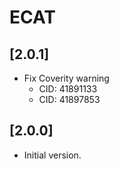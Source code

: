 # ECAT

## [2.0.1]

- Fix Coverity warning
  - CID: 41891133
  - CID: 41897853

## [2.0.0]

- Initial version.
